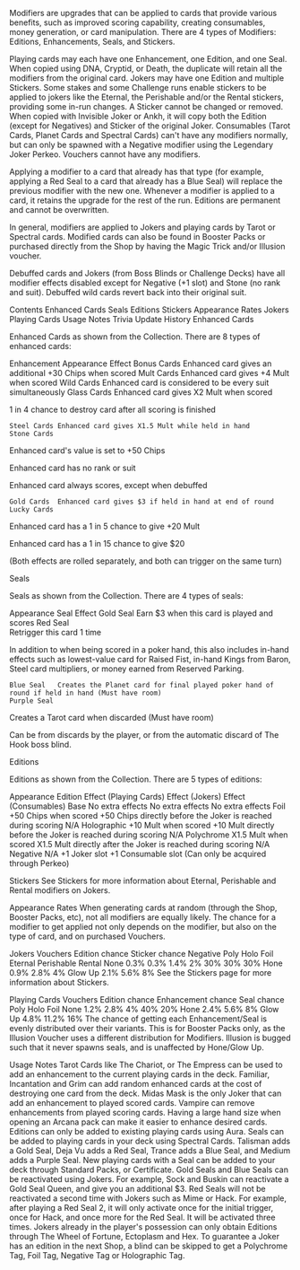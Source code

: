 Modifiers are upgrades that can be applied to cards that provide various benefits, such as improved scoring capability, creating consumables, money generation, or card manipulation. There are 4 types of Modifiers: Editions, Enhancements, Seals, and Stickers.

Playing cards may each have one Enhancement, one Edition, and one Seal. When copied using  DNA,  Cryptid, or  Death, the duplicate will retain all the modifiers from the original card.
Jokers may have one Edition and multiple Stickers. Some stakes and some Challenge runs enable stickers to be applied to jokers like the Eternal, the Perishable and/or the Rental stickers, providing some in-run changes. A Sticker cannot be changed or removed. When copied with  Invisible Joker or  Ankh, it will copy both the Edition (except for Negatives) and Sticker of the original Joker.
Consumables (Tarot Cards, Planet Cards and Spectral Cards) can't have any modifiers normally, but can only be spawned with a Negative modifier using the Legendary Joker  Perkeo.
Vouchers cannot have any modifiers.

Applying a modifier to a card that already has that type (for example, applying a Red Seal to a card that already has a Blue Seal) will replace the previous modifier with the new one. Whenever a modifier is applied to a card, it retains the upgrade for the rest of the run. Editions are permanent and cannot be overwritten.

In general, modifiers are applied to Jokers and playing cards by Tarot or Spectral cards. Modified cards can also be found in Booster Packs or purchased directly from the Shop by having the  Magic Trick and/or Illusion voucher.

Debuffed cards and Jokers (from Boss Blinds or Challenge Decks) have all modifier effects disabled except for Negative (+1 slot) and Stone (no rank and suit). Debuffed wild cards revert back into their original suit.


Contents
Enhanced Cards
Seals
Editions
Stickers
Appearance Rates
Jokers
Playing Cards
Usage Notes
Trivia
Update History
Enhanced Cards

Enhanced Cards as shown from the Collection.
There are 8 types of enhanced cards:

Enhancement	Appearance	Effect
	Bonus Cards	Enhanced card gives an additional +30 Chips when scored
	Mult Cards	Enhanced card gives +4 Mult when scored
	Wild Cards	Enhanced card is considered to be every suit simultaneously
	Glass Cards	
Enhanced card gives X2 Mult when scored

1 in 4 chance to destroy card after all scoring is finished

	Steel Cards	Enhanced card gives X1.5 Mult while held in hand
	Stone Cards	
Enhanced card's value is set to +50 Chips

Enhanced card has no rank or suit

Enhanced card always scores, except when debuffed

	Gold Cards	Enhanced card gives $3 if held in hand at end of round
	Lucky Cards	
Enhanced card has a 1 in 5 chance to give +20 Mult

Enhanced card has a 1 in 15 chance to give $20

(Both effects are rolled separately, and both can trigger on the same turn)

Seals

Seals as shown from the Collection.
There are 4 types of seals:

Appearance	Seal	Effect
	Gold Seal	Earn $3 when this card is played and scores
	Red Seal	
Retrigger this card 1 time

In addition to when being scored in a poker hand, this also includes in-hand effects such as lowest-value card for  Raised Fist, in-hand Kings from  Baron, Steel card multipliers, or money earned from  Reserved Parking.

	Blue Seal	Creates the Planet card for final played poker hand of round if held in hand (Must have room)
	Purple Seal	
Creates a Tarot card when discarded (Must have room)

Can be from discards by the player, or from the automatic discard of The Hook boss blind.

Editions

Editions as shown from the Collection.
There are 5 types of editions:

Appearance	Edition	Effect (Playing Cards)	Effect (Jokers)	Effect (Consumables)
	Base	No extra effects	No extra effects	No extra effects
	Foil	+50 Chips when scored	+50 Chips directly before the Joker is reached during scoring	N/A
	Holographic	+10 Mult when scored	+10 Mult directly before the Joker is reached during scoring	N/A
	Polychrome	X1.5 Mult when scored	X1.5 Mult directly after the Joker is reached during scoring	N/A
	Negative	N/A	+1 Joker slot	+1 Consumable slot
(Can only be acquired through  Perkeo)

Stickers
See Stickers for more information about  Eternal,  Perishable and  Rental modifiers on Jokers.

Appearance Rates
When generating cards at random (through the Shop, Booster Packs, etc), not all modifiers are equally likely. The chance for a modifier to get applied not only depends on the modifier, but also on the type of card, and on purchased Vouchers.

Jokers
Vouchers	Edition chance	Sticker chance
Negative	Poly	Holo	Foil	Eternal	Perishable	Rental
None	0.3%	0.3%	1.4%	2%	30%	30%	30%
Hone	0.9%	2.8%	4%
Glow Up	2.1%	5.6%	8%
See the Stickers page for more information about Stickers.

Playing Cards
Vouchers	Edition chance	Enhancement chance	Seal chance
Poly	Holo	Foil
None	1.2%	2.8%	4%	40%	20%
Hone	2.4%	5.6%	8%
Glow Up	4.8%	11.2%	16%
The chance of getting each Enhancement/Seal is evenly distributed over their variants. This is for Booster Packs only, as the Illusion Voucher uses a different distribution for Modifiers. Illusion is bugged such that it never spawns seals, and is unaffected by Hone/Glow Up.

Usage Notes
Tarot Cards like  The Chariot, or  The Empress can be used to add an enhancement to the current playing cards in the deck.
 Familiar,  Incantation and  Grim can add random enhanced cards at the cost of destroying one card from the deck.
 Midas Mask is the only Joker that can add an enhancement to played scored cards.
 Vampire can remove enhancements from played scoring cards.
Having a large hand size when opening an Arcana pack can make it easier to enhance desired cards.
Editions can only be added to existing playing cards using  Aura.
Seals can be added to playing cards in your deck using Spectral Cards.
 Talisman adds a Gold Seal,  Deja Vu adds a Red Seal,  Trance adds a Blue Seal, and  Medium adds a Purple Seal.
New playing cards with a Seal can be added to your deck through Standard Packs, or  Certificate.
Gold Seals and Blue Seals can be reactivated using Jokers.
For example,  Sock and Buskin can reactivate a Gold Seal Queen, and give you an additional $3.
Red Seals will not be reactivated a second time with Jokers such as  Mime or  Hack.
For example, after playing a Red Seal 2, it will only activate once for the initial trigger, once for  Hack, and once more for the Red Seal. It will be activated three times.
Jokers already in the player's possession can only obtain Editions through  The Wheel of Fortune,  Ectoplasm and  Hex.
To guarantee a Joker has an edition in the next Shop, a blind can be skipped to get a  Polychrome Tag,  Foil Tag,  Negative Tag or  Holographic Tag.